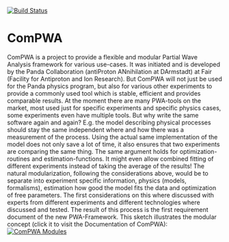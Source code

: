[![Build Status](https://travis-ci.org/ComPWA/ComPWA.svg?branch=master)](https://travis-ci.org/ComPWA/ComPWA)

ComPWA
======

ComPWA is a project to provide a flexible and modular Partial Wave Analysis framework for various use-cases. It was initiated and is developed by the Panda Collaboration (antiProton ANnihilation at DArmstadt) at Fair (Facility for Antiproton and Ion Research). But ComPWA will not just be used for the Panda physics program, but also for various other experiments to provide a commonly used tool which is stable, efficient and provides comparable results. At the moment there are many PWA-tools on the market, most used just for specific experiments and specific physics cases, some experiments even have multiple tools. But why write the same software again and again? E.g. the model describing physical processes should stay the same independent where and how there was a measurement of the process. Using the actual same implementation of the model does not only save a lot of time, it also ensures that two experiments are comparing the same thing. The same argument holds for optimization-routines and estimation-functions. It might even allow combined fitting of different experiments instead of taking the average of the results!
The natural modularization, following the considerations above, would be to separate into experiment specific information, physics (models, formalisms), estimation how good the model fits the data and optimization of free parameters. The first considerations on this where discussed with experts from different experiments and different technologies where discussed and tested. The result of this process is the first requirement document of the new PWA-Framework.
This sketch illustrates the modular concept (click it to visit the Documentation of ComPWA): 
[![ComPWA Modules](https://github.com/ComPWA/ComPWA/wiki/fw.png)](http://compwa.github.io/ComPWA/ "ComPWA Documentation")
